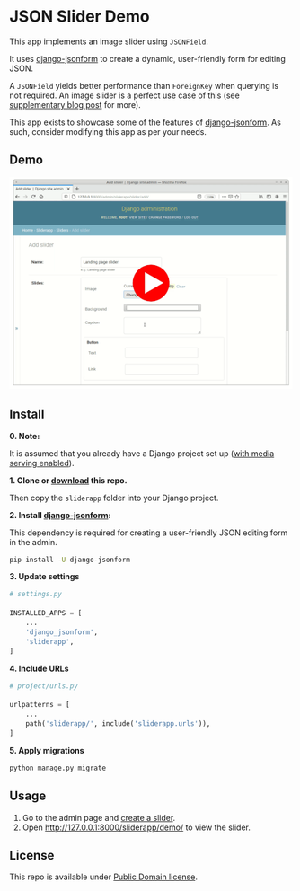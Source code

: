 # JSON Slider Demo

This app implements an image slider using `JSONField`.

It uses [django-jsonform][django-jsonform] to create a dynamic, user-friendly
form for editing JSON.

A `JSONField` yields better performance than `ForeignKey` when querying
is not required. An image slider is a perfect use case of this (see [supplementary blog post][blog] for more).

This app exists to showcase some of the features of [django-jsonform][django-jsonform].
As such, consider modifying this app as per your needs.

## Demo

[![Play video][video-thumbnail]][video]

## Install

**0. Note:**

It is assumed that you already have a Django project set up ([with media serving enabled][serve-media]).

**1. Clone or [download][download-repo] this repo.**

Then copy the `sliderapp` folder into your Django project.

**2. Install [django-jsonform][django-jsonform]:**

This dependency is required for creating a user-friendly JSON editing form in the admin.

```sh
pip install -U django-jsonform
```

**3. Update settings**

```python
# settings.py

INSTALLED_APPS = [
    ...
    'django_jsonform',
    'sliderapp',
]
```

**4. Include URLs**

```python
# project/urls.py

urlpatterns = [
    ...
    path('sliderapp/', include('sliderapp.urls')),
]
```

**5. Apply migrations**

```sh
python manage.py migrate
```

## Usage

 1. Go to the admin page and [create a slider][create-slider].
 2. Open http://127.0.0.1:8000/sliderapp/demo/ to view the slider.

## License

This repo is available under [Public Domain license][license].

[django-jsonform]: https://github.com/bhch/django-jsonform
[serve-media]: https://docs.djangoproject.com/en/4.1/howto/static-files/#serving-files-uploaded-by-a-user-during-development
[download-repo]: https://github.com/bhch/json-slider-demo/archive/refs/heads/master.zip
[video-thumbnail]: screenshots/video-thumbnail.png?v=3
[video]: https://github.com/bhch/json-slider-demo/issues/1
[create-slider]: http://127.0.0.1:8000/admin/sliderapp/slider/add/
[view-slider]: http://127.0.0.1:8000/sliderapp/demo/
[blog]: https://bhch.github.io/posts/2022/09/creating-an-image-slider-in-django-using-json/
[license]: LICENSE.txt
